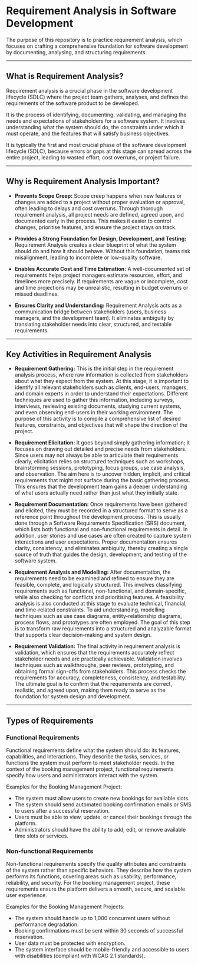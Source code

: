 # Requirement Analysis in Software Development
The purpose of this repository is to practice requirement analysis, which focuses on crafting a comprehensive foundation for software development by documenting, analysing, and structuring requirements.

---

## What is Requirement Analysis?
Requirement analysis is a crucial phase in the software development lifecycle (SDLC) where the project team gathers, analyses, and defines the requirements of the software product to be developed.

It is the process of identifying, documenting, validating, and managing the needs and expectations of stakeholders for a software system. It involves understanding what the system should do, the constraints under which it must operate, and the features that will satisfy business objectives.

It is typically the first and most crucial phase of the software development lifecycle (SDLC), because errors or gaps at this stage can spread across the entire project, leading to wasted effort, cost overruns, or project failure.

---

## Why is Requirement Analysis Important?

- **Prevents Scope Creep:** Scope creep happens when new features or changes are added to a project without proper evaluation or approval, often leading to delays and cost overruns. Through thorough requirement analysis, all project needs are defined, agreed upon, and documented early in the process. This makes it easier to control changes, prioritise features, and ensure the project stays on track.

- **Provides a Strong Foundation for Design, Development, and Testing:** Requirement Analysis creates a clear blueprint of what the system should do and how it should behave. Without this foundation, teams risk misalignment, leading to incomplete or low-quality software.

- **Enables Accurate Cost and Time Estimation:** A well-documented set of requirements helps project managers estimate resources, effort, and timelines more precisely. If requirements are vague or incomplete, cost and time projections may be unrealistic, resulting in budget overruns or missed deadlines.

- **Ensures Clarity and Understanding:** Requirement Analysis acts as a communication bridge between stakeholders (users, business managers, and the development team). It eliminates ambiguity by translating stakeholder needs into clear, structured, and testable requirements.

---

## Key Activities in Requirement Analysis
- **Requirement Gathering:** This is the initial step in the requirement analysis process, where raw information is collected from stakeholders about what they expect from the system. At this stage, it is important to identify all relevant stakeholders such as clients, end-users, managers, and domain experts in order to understand their expectations. Different techniques are used to gather this information, including surveys, interviews, reviewing existing documents, studying current systems, and even observing end-users in their working environment. The purpose of this activity is to compile a comprehensive list of desired features, constraints, and objectives that will shape the direction of the project.

- **Requirement Elicitation:** It goes beyond simply gathering information; it focuses on drawing out detailed and precise needs from stakeholders. Since users may not always be able to articulate their requirements clearly, elicitation relies on structured techniques such as workshops, brainstorming sessions, prototyping, focus groups, use case analysis, and observation. The aim here is to uncover hidden, implicit, and critical requirements that might not surface during the basic gathering process. This ensures that the development team gains a deeper understanding of what users actually need rather than just what they initially state.

- **Requirement Documentation:** Once requirements have been gathered and elicited, they must be recorded in a structured format to serve as a reference point throughout the development process. This is usually done through a Software Requirements Specification (SRS) document, which lists both functional and non-functional requirements in detail. In addition, user stories and use cases are often created to capture system interactions and user expectations. Proper documentation ensures clarity, consistency, and eliminates ambiguity, thereby creating a single source of truth that guides the design, development, and testing of the software system.

- **Requirement Analysis and Modelling:** After documentation, the requirements need to be examined and refined to ensure they are feasible, complete, and logically structured. This involves classifying requirements such as functional, non-functional, and domain-specific, while also checking for conflicts and prioritising features. A feasibility analysis is also conducted at this stage to evaluate technical, financial, and time-related constraints. To aid understanding, modelling techniques such as use case diagrams, entity-relationship diagrams, process flows, and prototypes are often employed. The goal of this step is to transform raw requirements into a structured and analyzable format that supports clear decision-making and system design.

- **Requirement Validation:** The final activity in requirement analysis is validation, which ensures that the requirements accurately reflect stakeholder needs and are practically achievable. Validation involves techniques such as walkthroughs, peer reviews, prototyping, and obtaining formal sign-offs from stakeholders. This process checks the requirements for accuracy, completeness, consistency, and testability. The ultimate goal is to confirm that the requirements are correct, realistic, and agreed upon, making them ready to serve as the foundation for system design and development.

---

## Types of Requirements
### Functional Requirements
Functional requirements define what the system should do: its features, capabilities, and interactions. They describe the tasks, services, or functions the system must perform to meet stakeholder needs. In the context of the booking management project, functional requirements specify how users and administrators interact with the system.

Examples for the Booking Management Project:
- The system must allow users to create new bookings for available slots.
- The system should send automated booking confirmation emails or SMS to users after a successful reservation.
- Users must be able to view, update, or cancel their bookings through the platform.
- Administrators should have the ability to add, edit, or remove available time slots or services.

### Non-functional Requirements
Non-functional requirements specify the quality attributes and constraints of the system rather than specific behaviors. They describe how the system performs its functions, covering areas such as usability, performance, reliability, and security. For the booking management project, these requirements ensure the platform delivers a smooth, secure, and scalable user experience.

Examples for the Booking Management Projects:
- The system should handle up to 1,000 concurrent users without performance degradation.
- Booking confirmations must be sent within 30 seconds of successful reservation.
- User data must be protected with encryption.
- The system interface should be mobile-friendly and accessible to users with disabilities (compliant with WCAG 2.1 standards).
